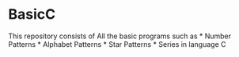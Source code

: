 # BasicC
This repository consists of All the basic programs such as * Number Patterns * Alphabet Patterns * Star Patterns * Series in language C
